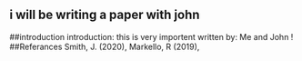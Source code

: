 
## i will be writing a paper with john

##introduction
 introduction: this is very importent
written by: Me and John !
##Referances 
Smith, J. (2020), 
Markello, R (2019),
